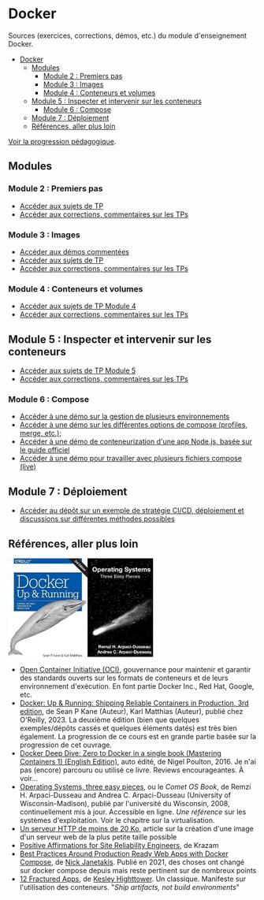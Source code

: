 # Docker

Sources (exercices, corrections, démos, etc.) du module d'enseignement Docker.

- [Docker](#docker)
  - [Modules](#modules)
    - [Module 2 : Premiers pas](#module-2--premiers-pas)
    - [Module 3 : Images](#module-3--images)
    - [Module 4 : Conteneurs et volumes](#module-4--conteneurs-et-volumes)
  - [Module 5 : Inspecter et intervenir sur les conteneurs](#module-5--inspecter-et-intervenir-sur-les-conteneurs)
    - [Module 6 : Compose](#module-6--compose)
  - [Module 7 : Déploiement](#module-7--déploiement)
  - [Références, aller plus loin](#références-aller-plus-loin)


[Voir la progression pédagogique](./progression.md).

## Modules

### Module 2 : Premiers pas

- [Accéder aux sujets de TP](./module-02/module-02-tp-clean.md)
- [Accéder aux corrections, commentaires sur les TPs](./module-02/tps-corrections/)

### Module 3 : Images

- [Accéder aux démos commentées](./module-03/demos/)
- [Accéder aux sujets de TP](./module-03/module-03-tp-clean.md)
- [Accéder aux corrections, commentaires sur les TPs](./module-03/correction-tp/)

### Module 4 : Conteneurs et volumes

- [Accéder aux sujets de TP Module 4](./module-04/module-04-tp-clean.md)
- [Accéder aux corrections, commentaires sur les TPs](./module-04/correction-tp/)

## Module 5 : Inspecter et intervenir sur les conteneurs

- [Accéder aux sujets de TP Module 5](./module-05/module-05-tp-clean.md)
- [Accéder aux corrections, commentaires sur les TPs](./module-05/correction-tp/)

### Module 6 : Compose

- [Accéder à une démo sur la gestion de plusieurs environnements](./module-06/demo-env-dev-env-prod/)
- [Accéder à une démo sur les différentes options de compose (profiles, merge, etc.)](./module-06/demo-services-options/);
- [Accéder à une démo de conteneurization d'une app Node.js, basée sur le guide officiel](./module-06/demo-dev-node/)
- [Accéder à une démo pour travailler avec plusieurs fichiers compose (live)](./module-06/demo-live/)

## Module 7 : Déploiement

- [Accéder au dépôt sur un exemple de stratégie CI/CD, déploiement et discussions sur différentes méthodes possibles](https://github.com/paul-schuhm/docker-workflow-cicd)

## Références, aller plus loin

<img src="./assets/docker-up-and-running-2nd.jpeg" height=200><img src="./assets/os-three-easy-pieces.jpg" height=200>


- [Open Container Initiative (OCI)](https://opencontainers.org/), gouvernance pour maintenir et garantir des standards ouverts sur les formats de conteneurs et de leurs environnement d'exécution. En font partie Docker Inc., Red Hat, Google, etc.
- [Docker: Up & Running: Shipping Reliable Containers in Production, 3rd edition](https://www.amazon.fr/Docker-Shipping-Reliable-Containers-Production/dp/1098131827/ref=pd_sbs_d_sccl_3_2/261-8003303-3459731), de Sean P Kane (Auteur), Karl Matthias (Auteur), publié chez O'Reilly, 2023. La deuxième édition (bien que quelques exemples/dépôts cassés et quelques éléments datés) est très bien également. La progression de ce cours est en grande partie basée sur la progression de cet ouvrage.
- [Docker Deep Dive: Zero to Docker in a single book (Mastering Containers 1) (English Edition)](), auto édité, de Nigel Poulton, 2016. Je n'ai pas (encore) parcouru ou utilisé ce livre. Reviews encourageantes. À voir...
- [Operating Systems, three easy pieces](https://pages.cs.wisc.edu/~remzi/OSTEP/), ou le *Comet OS Book*, de Remzi H. Arpaci-Dusseau and Andrea C. Arpaci-Dusseau (University of Wisconsin-Madison), publié par l'université du Wisconsin, 2008, continuellement mis à jour. Accessible en ligne. *Une référence* sur les systèmes d'exploitation. Voir le chapitre sur la virtualisation.
- [Un serveur HTTP de moins de 20 Ko](https://lafor.ge/http-smol/), article sur la création d'une image d'un serveur web de la plus petite taille possible
- [Positive Affirmations for Site Reliability Engineers](https://www.youtube.com/watch?v=ia8Q51ouA_s), de Krazam
- [Best Practices Around Production Ready Web Apps with Docker Compose](https://nickjanetakis.com/blog/best-practices-around-production-ready-web-apps-with-docker-compose), de [Nick Janetakis](https://nickjanetakis.com/about). Publié en 2021, des choses ont changé sur docker compose depuis mais reste pertinent sur de nombreux points 
- [12 Fractured Apps](https://medium.com/@kelseyhightower/12-fractured-apps-1080c73d481c#.smga9216i), de [Kesley Highttower](https://en.wikipedia.org/wiki/Kelsey_Hightower). Un classique. Manifeste sur l'utilisation des conteneurs. "*Ship artifacts, not build environments*"